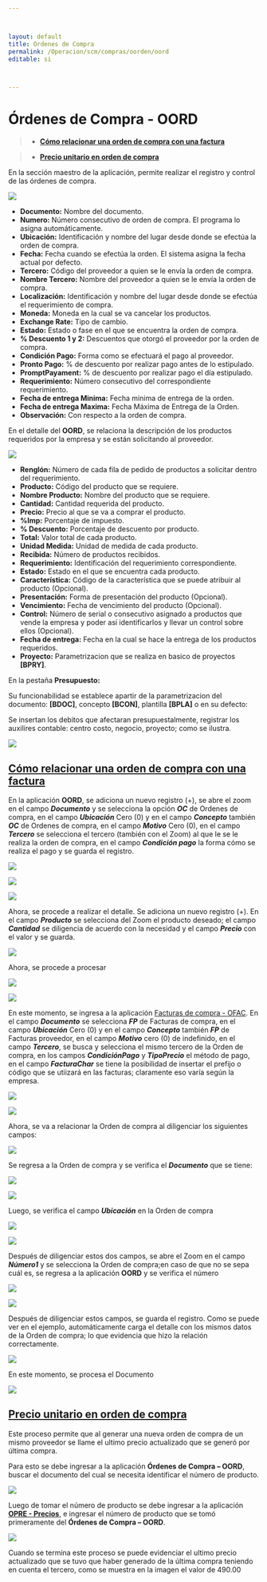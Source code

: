 ```yaml
---



layout: default
title: Ordenes de Compra
permalink: /Operacion/scm/compras/oorden/oord
editable: si



---
```



# Órdenes de Compra - OORD



>+ [**Cómo relacionar una orden de compra con una factura**](http://docs.oasiscom.com/Operacion/scm/compras/oorden/oord#cómo-relacionar-una-orden-de-compra-con-una-factura)

>+ [**Precio unitario en orden de compra**](http://docs.oasiscom.com/Operacion/scm/compras/oorden/oord#precio-unitario-en-orden-de-compra)






En la sección maestro de la aplicación, permite realizar el registro y control de las órdenes de compra.  



![](oord1.png)



+ **Documento:** Nombre del documento.  
+ **Numero:** Número consecutivo de orden de compra. El programa lo asigna automáticamente.  
+ **Ubicación:** Identificación y nombre del lugar desde donde se efectúa la orden de compra.   
+ **Fecha:** Fecha cuando se efectúa la orden. El sistema asigna la fecha actual por defecto.  
+ **Tercero:** Código del proveedor a quien se le envía la orden de compra.  
+ **Nombre Tercero:** Nombre del proveedor a quien se le envía la orden de compra. 
+ **Localización:** Identificación y nombre del lugar desde donde se efectúa el requerimiento de compra.  
+ **Moneda:** Moneda en la cual se va cancelar los productos.  
+ **Exchange Rate:** Tipo de cambio.  
+ **Estado:** Estado o fase en el que se encuentra la orden de compra.  
+ **% Descuento 1 y 2:** Descuentos que otorgó el proveedor por la orden de compra.  
+ **Condición Pago:** Forma como se efectuará el pago al proveedor.  
+ **Pronto Pago:** % de descuento por realizar pago antes de lo estipulado.  
+ **PromptPayament:** % de descuento por realizar pago el día estipulado.  
+ **Requerimiento:** Número consecutivo del correspondiente requerimiento.  
+ **Fecha de entrega Minima:** Fecha minima de entrega de la orden.  
+ **Fecha de entrega Maxima:** Fecha Máxima de Entrega de la Orden.  
+ **Observación:** Con respecto a la orden de compra.  







En el detalle del **OORD**, se relaciona la descripción de los productos requeridos por la empresa y se están solicitando al proveedor.  







![](oord2.png)







+ **Renglón:** Número de cada fila de pedido de productos a solicitar dentro del requerimiento.  
+ **Producto:** Código del producto que se requiere.  
+ **Nombre Producto:** Nombre del producto que se requiere.  
+ **Cantidad:** Cantidad requerida del producto.  
+ **Precio:** Precio al que se va a comprar el producto.  
+ **%Imp:** Porcentaje de impuesto.  
+ **% Descuento:** Porcentaje de descuento por producto.  
+ **Total:** Valor total de cada producto.  
+ **Unidad Medida:** Unidad de medida de cada producto.  
+ **Recibida:** Número de productos recibidos.  
+ **Requerimiento:** Identificación del requerimiento correspondiente.  
+ **Estado:**	Estado en el que se encuentra cada producto.  
+ **Característica:** Código de la característica que se puede atribuir al producto (Opcional).  
+ **Presentación:** Forma de presentación del producto (Opcional).  
+ **Vencimiento:** Fecha de vencimiento del producto (Opcional).  
+ **Control:** Número de serial o consecutivo asignado a productos que vende la empresa y poder así identificarlos y llevar un control sobre ellos (Opcional).  
+ **Fecha de entrega:** Fecha en la cual se hace la entrega de los productos requeridos.  
+ **Proyecto:** Parametrizacion que se realiza en basico de proyectos **[BPRY]**.  









En la pestaña **Presupuesto:**  



Su funcionabilidad se establece apartir de la parametrizacion del documento: **[BDOC]**, concepto **[BCON]**, plantilla **[BPLA]** o en su defecto: 



 Se insertan los debitos que afectaran presupuestalmente, registrar los auxilires contable: centro costo, negocio, proyecto; como se ilustra.  



 



 ![](oord3.png)  

 

 

## [**Cómo relacionar una orden de compra con una factura**](http://docs.oasiscom.com/Operacion/scm/compras/oorden/oord#cómo-relacionar-una-orden-de-compra-con-una-factura)  

 

 En la aplicación **OORD**, se adiciona un nuevo registro (+), se abre el zoom en el campo **_Documento_** y se selecciona la opción **_OC_** de Ordenes de compra, en el campo **_Ubicación_** Cero (0) y en el campo **_Concepto_** también **_OC_** de Ordenes de compra, en el campo **_Motivo_** Cero (0), en el campo **_Tercero_** se selecciona el tercero (también con el Zoom) al que le se le realiza la orden de compra, en el campo **_Condición pago_** la forma cómo se realiza el pago y se guarda el registro.  

 

 

![](oord4.png)  



![](oord5.png)  



![](oord.png)  





Ahora, se procede a realizar el detalle.  Se adiciona un nuevo registro (+).  En el campo **_Producto_** se selecciona del Zoom el producto deseado; el campo **_Cantidad_** se diligencia de acuerdo con la necesidad y el campo **_Precio_** con el valor y se guarda.  





![](oord6.png)  



Ahora, se procede a procesar  



![](oord7.png)  



![](oord8.png)  



En este momento, se ingresa a la aplicación [Facturas de compra - OFAC](http://docs.oasiscom.com/Operacion/scm/compras/ofactura/ofac).  En el campo **_Documento_** se selecciona **_FP_** de Facturas de compra, en el campo **_Ubicación_** Cero (0) y en el campo **_Concepto_** también **_FP_** de Facturas proveedor, en el campo **_Motivo_** cero (0) de indefinido, en el campo **_Tercero_**, se busca y selecciona el mismo tercero de la Orden de compra, en los campos **_CondiciónPago_** y **_TipoPrecio_** el método de pago, en el campo **_FacturaChar_** se tiene la posibilidad de insertar el prefijo o código que se utiizará en las facturas; claramente eso varía según la empresa.  



![](oord9.png)  



![](oord10.png)



Ahora, se va a relacionar la Orden de compra al diligenciar los siguientes campos:  



![](oord11.png)  



Se regresa a la Orden de compra y se verifica el **_Documento_** que se tiene:  



![](oord12.png)  



![](oord13.png)



Luego, se verifica el campo **_Ubicación_** en la Orden de compra  



![](oord14.png)  



![](oord15.png)



Después de diligenciar estos dos campos, se abre el Zoom en el campo **_Número1_** y se selecciona la Orden de compra;en caso de que no se sepa cuál es, se regresa a la aplicación **OORD** y se verifica el número  



![](oord16.png)  



![](oord17.png)



Después de diligenciar estos campos, se guarda el registro.  Como se puede ver en el ejemplo, automáticamente carga el detalle con los mismos datos de la Orden de compra; lo que evidencia que hizo la relación correctamente.  



![](oord18.png)  



En este momento, se procesa el Documento





![](oord19.png)



## [**Precio unitario en orden de compra**](http://docs.oasiscom.com/Operacion/scm/compras/oorden/oord#Precio-unitario-en-orden-de-compra)



Este proceso permite que al generar una nueva orden de compra de un mismo proveedor se llame el ultimo precio actualizado que se generó por última compra.

Para esto se debe ingresar a la aplicación **Órdenes de Compra – OORD**, buscar el documento del cual se necesita identificar el número de producto.

![](oord20.png)

Luego de tomar el número de producto se debe ingresar a la aplicación [**OPRE - Precios**](https://docs.oasiscom.com/Operacion/scm/compras/oprecio/opre), e ingresar el número de producto que se tomó primeramente del **Órdenes de Compra – OORD**.

![](oord21.png)

Cuando se termina este proceso se puede evidenciar el ultimo precio actualizado que se tuvo que haber generado de la última compra teniendo en cuenta el tercero, como se muestra en la imagen el valor de 490.00































